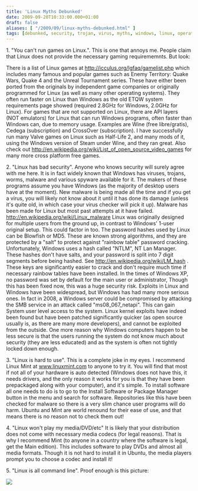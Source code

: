 ```yaml
---
title: 'Linux Myths Debunked'
date: 2009-09-20T10:33:00.000+01:00
draft: false
aliases: [ "/2009/09/linux-myths-debunked.html" ]
tags: [debunked, security, trojan, virus, myths, windows, linux, operating system]
---
```


1\. "You can't run games on Linux.".
This is one that annoys me. People claim that Linux does not provide the necessary gaming requirememnts. But look:

There is a list of Linux games at http://icculus.org/lgfaq/gamelist.php which includes many famous and popular games such as Enemy Territory: Quake Wars, Quake 4 and the Unreal Tournament series. These have either been ported from the originals by independent game companies or originally programmed for Linux (as well as many other operating systems). They often run faster on Linux than Windows as the old ETQW system requirements page showed (required 2.8GHz for Windows, 2.0GHz for Linux). For games that are not supported on Linux, there are API layers (NOT emulators) for Linux that can run Windows programs, often faster than Windows can, due to memory usage. Examples are Wine (free libre/gratis), Cedega (subscription) and CrossOver (subscription). I have successfully run many Valve games on Linux such as Half-Life 2, and many mods of it, using the Windows version of Steam under Wine, and they ran great. Also check out http://en.wikipedia.org/wiki/List_of_open_source_video_games for many more cross platform free games.

2\. "Linux has bad security".
Anyone who knows security will surely agree with me here. It is in fact widely known that Windows has viruses, trojans, worms, malware and various spyware available for it. The makers of these programs assume you have Windows (as the majority of desktop users have at the moment). New malware is being made all the time and if you get a virus, you will likely not know about it until it has done its damage (unless it's quite old, in which case your virus checker will pick it up). Malware has been made for Linux but most past attempts at it have failed. http://en.wikipedia.org/wiki/Linux_malware
Linux was originally designed for multiple users from the ground up, in contrast to Windows' 1-user original setup. This could factor in too.
The password hashes used by Linux can be Blowfish or MD5. These are known strong algorithms, and they are protected by a "salt" to protect against "rainbow table" password cracking. Unfortunately, Windows uses a hash called "NTLM", NT Lan Manager. These hashes don't have salts, and your password is split into 7 digit segments before being hashed. See http://en.wikipedia.org/wiki/LM_hash . These keys are significantly easier to crack and don't require much time if necessary rainbow tables have been installed.
In the times of Windows XP, no password was set by default for the main user or administrator, Though this has been fixed now, this was a huge security risk.
Exploits in Linux and Windows have been widespread, but Windows has had many more serious ones. In fact in 2008, a Windows server could be compromised by attacking the SMB service in an attack called "ms08\_067\_netapi". This can gain System user level access to the system.
Linux kernel exploits have indeed been found but have been patched significantly quicker (as open source usually is, as there are many more developers), and cannot be exploited from the outside.
One more reason why Windows computers happen to be less secure is that the users running the system do not know much about security (they are less educated) and as the system is often not tightly locked down enough.

3\. "Linux is hard to use".
This is a complete joke in my eyes. I recommend Linux Mint at www.linuxmint.com to anyone to try it. You will find that most if not all of your hardware is auto detected (Windows does not have this, it needs drivers, and the only reason it works for you is that they have been prepackaged along with your computer), and it's simple.
To install software all one needs to do is to go to the Install Software or Package Manager button in the menu and search for software. Repositories like this have been checked for malware so there is a very slim chance user programs will do harm.
Ubuntu and Mint are world renound for their ease of use, and that means there is no reason not to check them out!

4\. "Linux won't play my media/DVD/etc"
It is likely that your distribution does not come with necessary media codecs (for legal reasons). That is why I recommend Mint (to anyone in a country where the software is legal, get the Main edition). This includes software to play DVDs and almost all media formats. Though it is not hard to install it in Ubuntu, the media players prompt you to choose a codec and install it!

5\. "Linux is all command line".
Proof enough is this picture:

[![](https://www.pendrivelinux.com/wp-content/uploads/kubuntu.jpg)](https://www.pendrivelinux.com/wp-content/uploads/kubuntu.jpg)